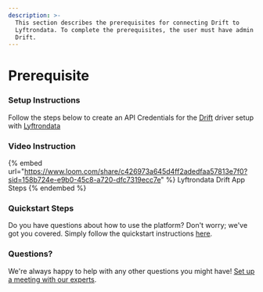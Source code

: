 ```yaml
---
description: >-
  This section describes the prerequisites for connecting Drift to
  Lyftrondata. To complete the prerequisites, the user must have admin access to
  Drift.
---
```


# Prerequisite

<mark style="color:blue;"></mark>

### Setup Instructions

Follow the steps below to create an API Credentials for the [Drift](https://www.lyftrondata.com/integration/marketing-analytics/drift/) driver setup with [Lyftrondata](https://www.lyftrondata.com)

### Video Instruction

{% embed url="https://www.loom.com/share/c426973a645d4ff2adedfaa57813e7f0?sid=158b724e-e9b0-45c8-a720-dfc7319ecc7e" %}
Lyftrondata Drift App Steps
{% endembed %}

### Quickstart Steps

Do you have questions about how to use the platform? Don't worry; we've got you covered. Simply follow the quickstart instructions [here](README.md).

### Questions? <a href="#questions" id="questions"></a>

We're always happy to help with any other questions you might have! [Set up a meeting with our experts](https://www.lyftrondata.com/book-a-meeting/).

